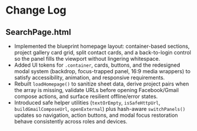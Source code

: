 # Change Log

## SearchPage.html
- Implemented the blueprint homepage layout: container-based sections, project gallery card grid, split contact cards, and a back-to-login control so the panel fills the viewport without lingering whitespace.
- Added UI tokens for `.container`, cards, buttons, and the redesigned modal system (backdrop, focus-trapped panel, 16:9 media wrappers) to satisfy accessibility, animation, and responsive requirements.
- Rebuilt `loadHomepage()` to sanitize sheet data, derive project pairs when the array is missing, validate URLs before opening Facebook/Gmail compose actions, and surface resilient offline/error states.
- Introduced safe helper utilities (`textOrEmpty`, `isSafeHttpUrl`, `buildGmailComposeUrl`, `openExternal`) plus hash-aware `switchPanels()` updates so navigation, action buttons, and modal focus restoration behave consistently across roles and devices.
